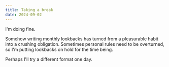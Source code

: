 ```yaml
---
title: Taking a break
date: 2024-09-02
---
```


I'm doing fine.

Somehow writing monthly lookbacks has turned from a pleasurable habit into a crushing obligation. Sometimes personal rules need to be overturned, so I'm putting lookbacks on hold for the time being.

Perhaps I'll try a different format one day.
